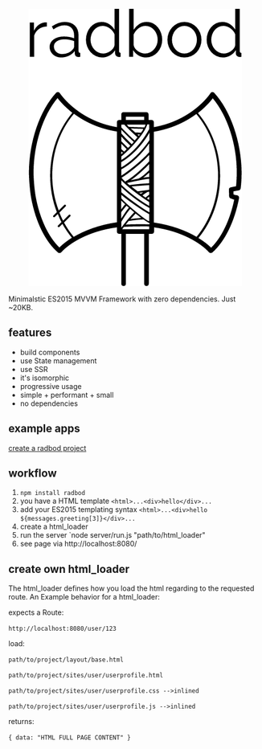 
<p align="center">
  <img alt="Radbod Logo" src="https://github.com/kindziora/radbod/raw/master/logo.png">
</p>
Minimalstic ES2015 MVVM Framework with zero dependencies. Just ~20KB.

## features

- build components
- use State management
- use SSR
- it's isomorphic
- progressive usage
- simple + performant + small
- no dependencies

## example apps
[create a radbod project](https://github.com/kindziora/create-radbod-project)


## workflow

1. `npm install radbod`
2. you have a HTML template `<html>...<div>hello</div>...`
3. add your ES2015 templating syntax `<html>...<div>hello ${messages.greeting[3]}</div>...`
4. create a html_loader 
5. run the server `node server/run.js "path/to/html_loader"
6. see page via http://localhost:8080/
   
## create own html_loader

The html_loader defines how you load the html regarding to the requested route.
An Example behavior for a html_loader:

expects a Route:

`http://localhost:8080/user/123` 


load:

`path/to/project/layout/base.html`

`path/to/project/sites/user/userprofile.html`

`path/to/project/sites/user/userprofile.css -->inlined`

`path/to/project/sites/user/userprofile.js -->inlined`

returns:

`{ data: "HTML FULL PAGE CONTENT" }`
